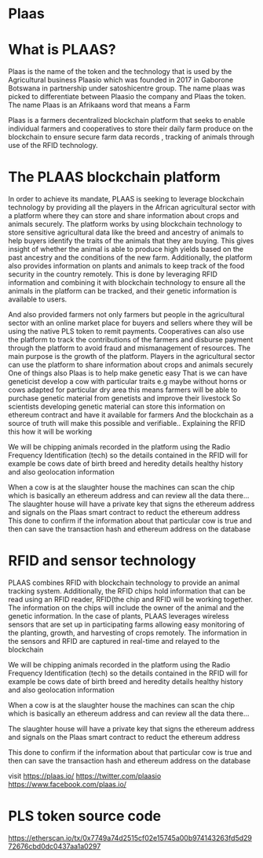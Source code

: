 # Plaas
# What is PLAAS?
Plaas is the name of the token and the technology that is used by the Agricultural business Plaasio which was founded in 2017 in 
Gaborone Botswana in partnership under satoshicentre group. The name plaas was picked to differentiate between Plaasio the company and 
Plaas the token. The name Plaas is an Afrikaans word that means a Farm

Plaas is a farmers decentralized blockchain platform that seeks to enable individual farmers and cooperatives to store their daily farm produce on the blockchain to ensure secure farm data records , tracking of animals through use of the RFID technology. 

# The PLAAS blockchain platform
In order to achieve its mandate, PLAAS is seeking to leverage blockchain technology by providing all the players in the African agricultural sector with a platform where they can store and share information about crops and animals securely. The platform works by using blockchain technology to store sensitive agricultural data like the breed and ancestry of animals to help buyers identify the traits of the animals that they are buying. This gives insight of whether the animal is able to produce high yields based on the past ancestry and the conditions of the new farm. Additionally, the platform also provides information on plants and animals to keep track of the food security in the country remotely. This is done by leveraging RFID information and combining it with blockchain technology to ensure all the animals in the platform can be tracked, and their genetic information is available to users.

And also provided farmers not only farmers but people in the agricultural sector with an online market place for buyers and sellers where they will be using the native PLS token to remit payments. Cooperatives can also use the platform to track the contributions of the farmers and disburse payment through the platform to avoid fraud and mismanagement of resources. The main purpose is the growth of the platform.
Players in the agricultural sector can use the platform to share information about crops and animals securely
One of things also Plaas is to help make genetic easy 
That is we can have geneticist develop a cow with particular traits e.g maybe without horns or cows adapted for particular dry area this means farmers will be able to purchase genetic material from genetists and improve their livestock
So scientists developing genetic material can store this information on ethereum contract and have it available for farmers 
And the blockchain as a source of truth will make this possible and verifiable..
 Explaining the RFID this how it will be working 

We will be chipping animals recorded in the platform using the Radio Frequency Identification (tech) so the details contained in the RFID will for example be cows date of birth breed and heredity details healthy history and also geolocation information 

When a cow is at the slaughter house the machines can scan the chip which is basically an   ethereum address and can review all the data there... 
The slaughter house will have a private key that signs the ethereum address and signals on the Plaas smart contract to reduct the ethereum address 
This done to confirm  if the information about that particular cow is true and then can save the transaction hash and ethereum address on the database


# RFID and sensor technology
PLAAS combines RFID with blockchain technology to provide an animal tracking system. Additionally, the RFID chips hold information that can be read using an RFID reader, RFID(the chip and RFID will be working together. The information on the chips will include the owner of the animal and the genetic information. In the case of plants, PLAAS leverages wireless sensors that are set up in participating farms allowing easy monitoring of the planting, growth, and harvesting of crops remotely. The information in the sensors and RFID are captured in real-time and relayed to the blockchain

We will be chipping animals recorded in the platform using the Radio Frequency Identification (tech) so the details contained in the RFID will for example be cows date of birth breed and heredity details healthy history and also geolocation information

When a cow is at the slaughter house the machines can scan the chip which is basically an   ethereum address and can review all the data there…

The slaughter house will have a private key that signs the ethereum address and signals on the Plaas smart contract to reduct the ethereum address

This done to confirm  if the information about that particular cow is true and then can save the transaction hash and ethereum address on the database

visit https://plaas.io/ https://twitter.com/plaasio https://www.facebook.com/plaas.io/
# PLS token source code 
https://etherscan.io/tx/0x7749a74d2515cf02e15745a00b974143263fd5d2972676cbd0dc0437aa1a0297
